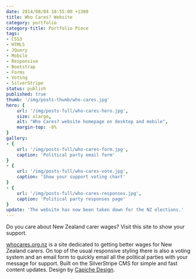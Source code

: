 ```yaml
---
date: 2014/08/04 18:55:00 +1300
title: Who Cares? Website
category: portfolio
category-title: Portfolio Piece
tags:
- CSS3
- HTML5
- JQuery
- Mobile
- Responsive
- Bootstrap
- Forms
- Voting
- SilverStripe
status: publish
published: true
thumb: '/img/posts-thumb/who-cares.jpg'
hero: {
	url: '/img/posts-full/who-cares-hero.jpg',
	size: xlarge,
	alt: "Who Cares? website homepage on desktop and mobile",
	margin-top: -8%
}
gallery:
- {
	url: '/img/posts-full/who-cares-form.jpg',
	caption: 'Political party email form'
}
- {
	url: '/img/posts-full/who-cares-vote.jpg',
	caption: 'Show your support voting chart'
}
- {
	url: '/img/posts-full/who-cares-responses.jpg',
	caption: 'Political party responses page'
}
update: 'The website has now been taken down for the NZ elections.'
---
```


Do you care about New Zealand carer wages? Visit this site to show your support.

[whocares.org.nz](http://www.whocares.org.nz/ "Visit Who Cares? website") is a site dedicated to getting better wages for New Zealand carers. On top of the usual responsive styling there is also a voting system and an email form to quickly email all the political parties with your message for support. Built on the SilverStripe CMS for simple and fast content updates. Design by [Capiche Design](http://www.capiche.co.nz "Visit Capiche website").